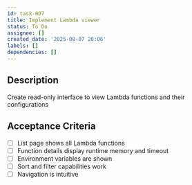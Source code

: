 ```yaml
---
id: task-007
title: Implement Lambda viewer
status: To Do
assignee: []
created_date: '2025-08-07 20:06'
labels: []
dependencies: []
---
```


## Description

Create read-only interface to view Lambda functions and their configurations

## Acceptance Criteria

- [ ] List page shows all Lambda functions
- [ ] Function details display runtime memory and timeout
- [ ] Environment variables are shown
- [ ] Sort and filter capabilities work
- [ ] Navigation is intuitive
